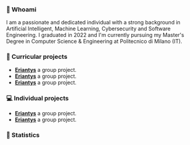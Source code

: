 ### 👤 Whoami
I am a passionate and dedicated individual with a strong background in Artificial Intelligent, Machine Learning, Cybersecurity and Software Engineering. I graduated in 2022 and I'm currently pursuing my Master's Degree in Computer Science & Engineering at Politecnico di Milano (IT).

### 🏫 Curricular projects
- **[Eriantys](https://github.com/lorenzo-morelli/Eriantys)** a group project.
- **[Eriantys](https://github.com/lorenzo-morelli/Eriantys)** a group project.
- **[Eriantys](https://github.com/lorenzo-morelli/Eriantys)** a group project.


### 💻 Individual projects
- **[Eriantys](https://github.com/lorenzo-morelli/Eriantys)** a group project.
- **[Eriantys](https://github.com/lorenzo-morelli/Eriantys)** a group project.


### 🔢 Statistics
<!--![Lorenzo Morelli's GitHub Stats](https://github-readme-stats.vercel.app/api?username=lorenzo-morelli&show_icons=true&theme=dark)
![Lorenzo Morelli's Top Languages](https://github-readme-stats.vercel.app/api/top-langs/?username=lorenzo-morelli&layout=donut&theme=dark)
